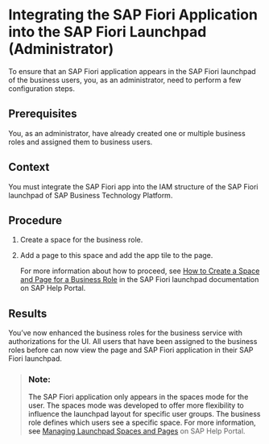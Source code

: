 <!-- loioe9c4108610d14b8e9c08353458ed7f8c -->

# Integrating the SAP Fiori Application into the SAP Fiori Launchpad \(Administrator\)

To ensure that an SAP Fiori application appears in the SAP Fiori launchpad of the business users, you, as an administrator, need to perform a few configuration steps.



<a name="loioe9c4108610d14b8e9c08353458ed7f8c__prereq_ind_ffc_xmb"/>

## Prerequisites

You, as an administrator, have already created one or multiple business roles and assigned them to business users.



## Context

You must integrate the SAP Fiori app into the IAM structure of the SAP Fiori launchpad of SAP Business Technology Platform.



## Procedure

1.  Create a space for the business role.

2.  Add a page to this space and add the app tile to the page.

    For more information about how to proceed, see [How to Create a Space and Page for a Business Role](https://help.sap.com/viewer/4fc8d03390c342da8a60f8ee387bca1a/2008.500/en-US/ab05d9e086554a08af88d6482deb1bcb.html) in the SAP Fiori launchpad documentation on SAP Help Portal.




<a name="loioe9c4108610d14b8e9c08353458ed7f8c__result_qp5_bjw_zmb"/>

## Results

You’ve now enhanced the business roles for the business service with authorizations for the UI. All users that have been assigned to the business roles before can now view the page and SAP Fiori application in their SAP Fiori launchpad.

> ### Note:  
> The SAP Fiori application only appears in the spaces mode for the user. The spaces mode was developed to offer more flexibility to influence the launchpad layout for specific user groups. The business role defines which users see a specific space. For more information, see [Managing Launchpad Spaces and Pages](https://help.sap.com/viewer/4fc8d03390c342da8a60f8ee387bca1a/2008.500/en-US/e55f5cc8ccec490f83a00284659bce9f.html) on SAP Help Portal.

